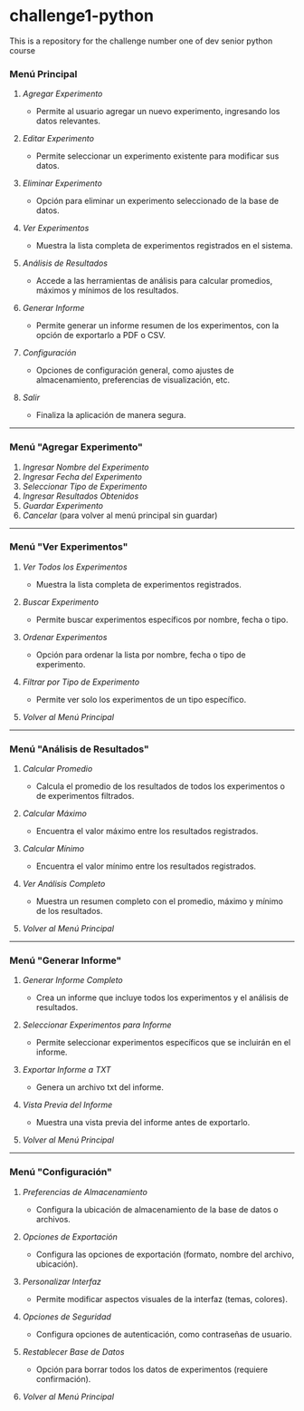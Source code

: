 # challenge1-python
This is a repository for the challenge number one of dev senior python course 

### Menú Principal
1. *Agregar Experimento*
   - Permite al usuario agregar un nuevo experimento, ingresando los datos relevantes.

2. *Editar Experimento*
   - Permite seleccionar un experimento existente para modificar sus datos.

3. *Eliminar Experimento*
   - Opción para eliminar un experimento seleccionado de la base de datos.

4. *Ver Experimentos*
   - Muestra la lista completa de experimentos registrados en el sistema.

5. *Análisis de Resultados*
   - Accede a las herramientas de análisis para calcular promedios, máximos y mínimos de los resultados.

6. *Generar Informe*
   - Permite generar un informe resumen de los experimentos, con la opción de exportarlo a PDF o CSV.

7. *Configuración*
   - Opciones de configuración general, como ajustes de almacenamiento, preferencias de visualización, etc.

8. *Salir*
   - Finaliza la aplicación de manera segura.

---

### Menú "Agregar Experimento"
1. *Ingresar Nombre del Experimento*
2. *Ingresar Fecha del Experimento*
3. *Seleccionar Tipo de Experimento*
4. *Ingresar Resultados Obtenidos*
5. *Guardar Experimento*
6. *Cancelar* (para volver al menú principal sin guardar)

---

### Menú "Ver Experimentos"
1. *Ver Todos los Experimentos*
   - Muestra la lista completa de experimentos registrados.

2. *Buscar Experimento*
   - Permite buscar experimentos específicos por nombre, fecha o tipo.

3. *Ordenar Experimentos*
   - Opción para ordenar la lista por nombre, fecha o tipo de experimento.

4. *Filtrar por Tipo de Experimento*
   - Permite ver solo los experimentos de un tipo específico.

5. *Volver al Menú Principal*

---

### Menú "Análisis de Resultados"
1. *Calcular Promedio*
   - Calcula el promedio de los resultados de todos los experimentos o de experimentos filtrados.

2. *Calcular Máximo*
   - Encuentra el valor máximo entre los resultados registrados.

3. *Calcular Mínimo*
   - Encuentra el valor mínimo entre los resultados registrados.

4. *Ver Análisis Completo*
   - Muestra un resumen completo con el promedio, máximo y mínimo de los resultados.

5. *Volver al Menú Principal*

---

### Menú "Generar Informe"
1. *Generar Informe Completo*
   - Crea un informe que incluye todos los experimentos y el análisis de resultados.

2. *Seleccionar Experimentos para Informe*
   - Permite seleccionar experimentos específicos que se incluirán en el informe.

3. *Exportar Informe a TXT*
   - Genera un archivo txt del informe.

4. *Vista Previa del Informe*
   - Muestra una vista previa del informe antes de exportarlo.

5. *Volver al Menú Principal*

---

### Menú "Configuración"
1. *Preferencias de Almacenamiento*
   - Configura la ubicación de almacenamiento de la base de datos o archivos.

2. *Opciones de Exportación*
   - Configura las opciones de exportación (formato, nombre del archivo, ubicación).

3. *Personalizar Interfaz*
   - Permite modificar aspectos visuales de la interfaz (temas, colores).

4. *Opciones de Seguridad*
   - Configura opciones de autenticación, como contraseñas de usuario.

5. *Restablecer Base de Datos*
   - Opción para borrar todos los datos de experimentos (requiere confirmación).

6. *Volver al Menú Principal*

